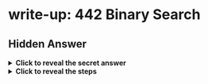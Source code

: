 # write-up: 442 Binary Search

## Hidden Answer

<details>
  <summary><strong>Click to reveal the secret answer</strong></summary>

`picoCTF{g00d_gu355_1597707f}`

</details>

<details>
<summary><strong>Click to reveal the steps</strong></summary>

Just try half by half

1. First, start with 500.
2. If it says "Lower!", then halve the guess value (e.g., 500 becomes 250).
3. If it says "Higher!", then calculate the new guess as the average of the
4. previous guess and the current guess (for example, (500 + 250) / 2 = 375).
5. Repeat this process until you find the correct value.

<img src="images/1.png" height=320px>

</details>
